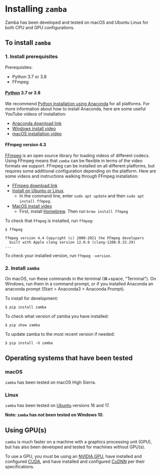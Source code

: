 # Installing `zamba`

Zamba has been developed and tested on macOS and Ubuntu Linux for both CPU and
GPU configurations.

## To install `zamba`

### 1. Install prerequisites

Prerequisites:

 - Python 3.7 or 3.8
 - FFmpeg

#### [Python](https://www.python.org/) 3.7 or 3.8

We recommend [Python installation using Anaconda](https://www.anaconda.com/download/) for all platforms. For more information about how to install Anaconda, here are some useful YouTube videos of installation:

 - [Anaconda download link](https://www.anaconda.com/download/)
 - [Windows install video](https://www.youtube.com/watch?v=0OXBHvFeH_U)
 - [macOS installation video](https://www.youtube.com/watch?v=nVlrpNf3EdM)


#### FFmpeg version 4.3

[FFmpeg](https://ffmpeg.org/ffmpeg.html) is an open source library for loading videos of different codecs. Using FFmpeg means that `zamba` can be flexible in terms of the video formats we support. FFmpeg can be installed on all different platforms, but requires some additional configuration depending on the platform. Here are some videos and instructions walking through FFmpeg installation:

 - [FFmpeg download link](https://www.ffmpeg.org/download.html)
 - [Install on Ubuntu or Linux](https://www.tecmint.com/install-ffmpeg-in-linux/).
     - In the command line, enter `sudo apt update` and then `sudo apt install ffmpeg`.
 - [MacOS install video](https://www.youtube.com/watch?v=8nbuqYw2OCw&t=5s)
     - First, install [Homebrew](https://brew.sh/). Then run `brew install ffmpeg`

To check that `FFmpeg` is installed, run `ffmpeg`:

```console
$ ffmpeg

ffmpeg version 4.4 Copyright (c) 2000-2021 the FFmpeg developers
  built with Apple clang version 12.0.0 (clang-1200.0.32.29)
...
```

To check your installed version, run `ffmpeg -version`.

### 2. Install `zamba`

On macOS, run these commands in the terminal (⌘+space, "Terminal"). On Windows, run them in a command prompt, or if you installed Anaconda an anaconda prompt (Start > Anaconda3 > Anaconda Prompt).

To install for development:
```console
$ pip install zamba
```

To check what version of zamba you have installed:
```console
$ pip show zamba
```

To update zamba to the most recent version if needed:
```console
$ pip install -U zamba
```


## Operating systems that have been tested

### macOS

`zamba` has been tested on macOS High Sierra.

### Linux

`zamba` has been tested on [Ubuntu](https://www.ubuntu.com/) versions 16 and 17.

**Note: `zamba` has not been tested on Windows 10.**

## Using GPU(s)

`zamba` is much faster on a machine with a graphics processing unit (GPU), but has also been developed and tested for machines without GPU(s).

To use a GPU, you must be using an
[NVIDIA GPU](https://www.nvidia.com/Download/index.aspx?lang=en-us),
have installed and configured [CUDA](https://developer.nvidia.com/cuda-downloads),
and have installed and configured [CuDNN](https://developer.nvidia.com/cudnn) per
their specifications.
